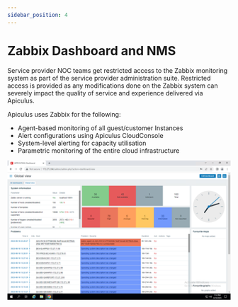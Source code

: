 ```yaml
---
sidebar_position: 4
---
```

# Zabbix Dashboard and NMS

Service provider NOC teams get restricted access to the Zabbix monitoring system as part of the service provider administration suite. Restricted access is provided as any modifications done on the Zabbix system can severely impact the quality of service and experience delivered via Apiculus.

Apiculus uses Zabbix for the following:

- Agent-based monitoring of all guest/customer Instances
- Alert configurations using Apiculus CloudConsole
- System-level alerting for capacity utilisation
- Parametric monitoring of the entire cloud infrastructure

![Zabbix Dashboard and NMS](img/ZabbixDashboardandNMS.png)